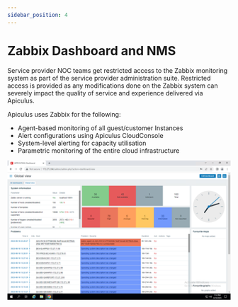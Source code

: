 ```yaml
---
sidebar_position: 4
---
```

# Zabbix Dashboard and NMS

Service provider NOC teams get restricted access to the Zabbix monitoring system as part of the service provider administration suite. Restricted access is provided as any modifications done on the Zabbix system can severely impact the quality of service and experience delivered via Apiculus.

Apiculus uses Zabbix for the following:

- Agent-based monitoring of all guest/customer Instances
- Alert configurations using Apiculus CloudConsole
- System-level alerting for capacity utilisation
- Parametric monitoring of the entire cloud infrastructure

![Zabbix Dashboard and NMS](img/ZabbixDashboardandNMS.png)